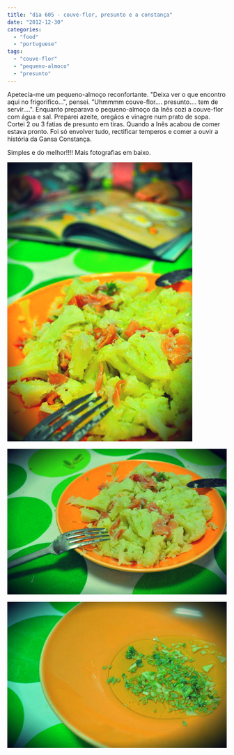 ```yaml
---
title: "dia 605 - couve-flor, presunto e a constança"
date: "2012-12-30"
categories: 
  - "food"
  - "portuguese"
tags: 
  - "couve-flor"
  - "pequeno-almoco"
  - "presunto"
---
```


Apetecia-me um pequeno-almoço reconfortante. "Deixa ver o que encontro aqui no frigorifico...", pensei. "Uhmmmm couve-flor.... presunto.... tem de servir....". Enquanto preparava o pequeno-almoço da Inês cozi a couve-flor com água e sal. Preparei azeite, oregãos e vinagre num prato de sopa. Cortei 2 ou 3 fatias de presunto em tiras. Quando a Inês acabou de comer estava pronto. Foi só envolver tudo, rectificar temperos e comer a ouvir a história da Gansa Constança. 

  

Simples e do melhor!!!! Mais fotografias em baixo.

  

[![](images/3.jpg)](http://3.bp.blogspot.com/-UFQ0DBtUTvs/UN-e27ZZdlI/AAAAAAAAFTs/d2vnIgTe0vM/s1600/3.jpg)

  

  

[![](images/1.jpg)](http://2.bp.blogspot.com/-H-lbns6J5_I/UN-cQvQZN8I/AAAAAAAAFTE/Qo0EUgZsGpo/s1600/1.jpg)

  

[![](images/2.jpg)](http://4.bp.blogspot.com/-x7QVFIq0xD4/UN-cRty9stI/AAAAAAAAFTI/hNAJ4KQosf4/s1600/2.jpg)
